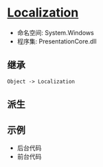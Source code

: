 # [Localization](https://docs.microsoft.com/zh-cn/dotnet/api/system.windows.localization?view=windowsdesktop-6.0)
+ 命名空间: System.Windows
+ 程序集: PresentationCore.dll
## 继承
    Object -> Localization
## 派生
## 示例
+ 后台代码
+ 前台代码